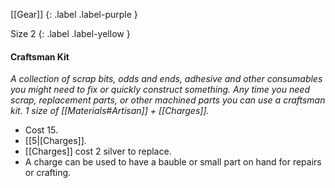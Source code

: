 [[Gear]]
{: .label .label-purple }

Size 2
{: .label .label-yellow }

#### Craftsman Kit
_A collection of scrap bits, odds and ends, adhesive and other consumables you might need to fix or quickly construct something. Any time you need scrap, replacement parts, or other machined parts you can use a craftsman kit. 1 size of [[Materials#Artisan]] + [[Charges]]._

- Cost 15.
- [[5|[Charges]].
- [[Charges]] cost 2 silver to replace.
- A charge can be used to have a bauble or small part on hand for repairs or crafting.